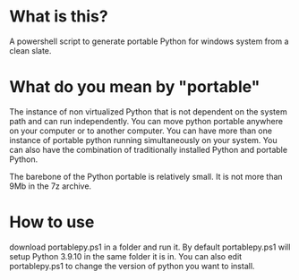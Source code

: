 # What is this?
A powershell script to generate portable Python for windows system from a clean slate.

# What do you mean by "portable"
The instance of non virtualized Python that is not dependent on the system path and can run independently. You can move python portable anywhere on your computer or to another computer. You can have more than one instance of portable python running simultaneously on your system. You can also have the combination of traditionally installed Python and portable Python.

The barebone of the Python portable is relatively small. It is not more than 9Mb in the 7z archive.

# How to use
download portablepy.ps1 in a folder and run it. By default portablepy.ps1 will setup Python 3.9.10 in the same folder it is in.
You can also edit portablepy.ps1 to change the version of python you want to install.
